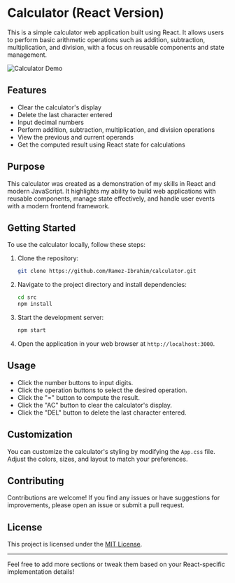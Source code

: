 # Calculator (React Version)

This is a simple calculator web application built using React. It allows users to perform basic arithmetic operations such as addition, subtraction, multiplication, and division, with a focus on reusable components and state management.

![Calculator Demo](demo.gif)

## Features

- Clear the calculator's display
- Delete the last character entered
- Input decimal numbers
- Perform addition, subtraction, multiplication, and division operations
- View the previous and current operands
- Get the computed result using React state for calculations

## Purpose

This calculator was created as a demonstration of my skills in React and modern JavaScript. It highlights my ability to build web applications with reusable components, manage state effectively, and handle user events with a modern frontend framework.

## Getting Started

To use the calculator locally, follow these steps:

1. Clone the repository:

   ```bash
   git clone https://github.com/Ramez-Ibrahim/calculator.git
   ```

2. Navigate to the project directory and install dependencies:

   ```bash
   cd src
   npm install
   ```

3. Start the development server:

   ```bash
   npm start
   ```

4. Open the application in your web browser at `http://localhost:3000`.

## Usage

- Click the number buttons to input digits.
- Click the operation buttons to select the desired operation.
- Click the "=" button to compute the result.
- Click the "AC" button to clear the calculator's display.
- Click the "DEL" button to delete the last character entered.

## Customization

You can customize the calculator's styling by modifying the `App.css` file. Adjust the colors, sizes, and layout to match your preferences.

## Contributing

Contributions are welcome! If you find any issues or have suggestions for improvements, please open an issue or submit a pull request.

## License

This project is licensed under the [MIT License](LICENSE).

---

Feel free to add more sections or tweak them based on your React-specific implementation details!

